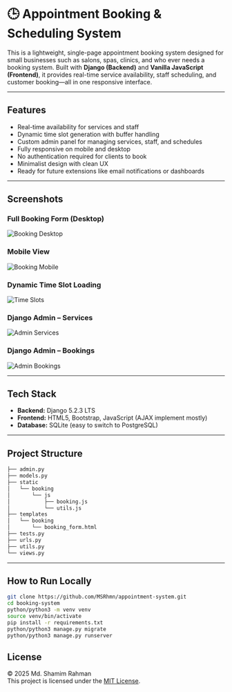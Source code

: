 # 🕒 Appointment Booking & Scheduling System

This is a lightweight, single-page appointment booking system designed for small businesses such as salons, spas, clinics, and who ever needs a booking system. Built with **Django (Backend)** and **Vanilla JavaScript (Frontend)**, it provides real-time service availability, staff scheduling, and customer booking—all in one responsive interface.

---

## Features

- Real-time availability for services and staff
- Dynamic time slot generation with buffer handling
- Custom admin panel for managing services, staff, and schedules
- Fully responsive on mobile and desktop
- No authentication required for clients to book
- Minimalist design with clean UX
- Ready for future extensions like email notifications or dashboards

---

## Screenshots

### Full Booking Form (Desktop)
![Booking Desktop](screenshots/booking-desktop.png)

### Mobile View
![Booking Mobile](screenshots/booking-mobile.png)

### Dynamic Time Slot Loading
![Time Slots](screenshots/time-slots.png)

### Django Admin – Services
![Admin Services](screenshots/admin-services.png)

### Django Admin – Bookings
![Admin Bookings](screenshots/admin-bookings.png)

---

## Tech Stack

- **Backend:** Django 5.2.3 LTS
- **Frontend:** HTML5, Bootstrap, JavaScript (AJAX implement mostly)
- **Database:** SQLite (easy to switch to PostgreSQL)

---

## Project Structure
```bash
├── admin.py
├── models.py
├── static
│   └── booking
│       └── js
│           ├── booking.js
│           └── utils.js
├── templates
│   └── booking
│       └── booking_form.html
├── tests.py
├── urls.py
├── utils.py
└── views.py
```
---

## How to Run Locally

```bash
git clone https://github.com/MSRhmn/appointment-system.git
cd booking-system
python/python3 -m venv venv
source venv/bin/activate
pip install -r requirements.txt
python/python3 manage.py migrate
python/python3 manage.py runserver
```

## License

© 2025 Md. Shamim Rahman<br>
This project is licensed under the [MIT License](LICENSE).
